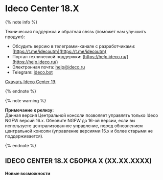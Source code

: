 # Ideco Center 18.Х

{% note info %}

Техническая поддержка и обратная связь (поможет нам улучшить продукт):
* Обсудить версию в телеграмм-канале с разработчиками: [https://t.me/idecoutm](https://t.me/idecoutm)
* Портал технической поддержки: [https://help.ideco.ru/](https://help.ideco.ru/)
* Электронная почта: help@ideco.ru
* Telegram: [ideco.bot](https://telegram.im/@ideco_support_bot)

[Скачать Ideco Center 19](https://my.ideco.ru/). 

{% endnote %}

{% note warning %}

**Примечание к релизу:** \
Данная версия Центральной консоли позволяет управлять только Ideco NGFW версий 16.х. Обновите NGFW до 16-ой версии, если вы используете централизованное управление, перед обновлением центральной консоли (управление версиями 15.х и более старыми не поддерживается).

{% endnote %}

## IDECO CENTER 18.Х СБОРКА Х (ХХ.ХХ.ХХХХ)

#### Новые возможности

